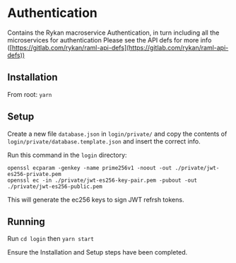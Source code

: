 # Authentication

Contains the Rykan macroservice Authentication, in turn including all the microservices for authentication
Please see the API defs for more info ([https://gitlab.com/rykan/raml-api-defs](https://gitlab.com/rykan/raml-api-defs))

## Installation

From root: `yarn`

## Setup

Create a new file `database.json` in `login/private/` and copy the contents of `login/private/database.template.json` and insert the correct info.

Run this command in the `login` directory:
```
openssl ecparam -genkey -name prime256v1 -noout -out ./private/jwt-es256-private.pem
openssl ec -in ./private/jwt-es256-key-pair.pem -pubout -out ./private/jwt-es256-public.pem
```
This will generate the ec256 keys to sign JWT refrsh tokens.

## Running

Run `cd login` then `yarn start`

Ensure the Installation and Setup steps have been completed.